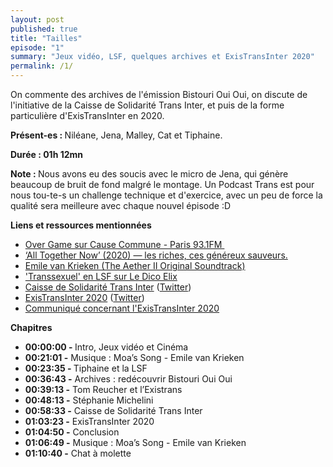 ```yaml
---
layout: post
published: true
title: "Tailles"
episode: "1"
summary: "Jeux vidéo, LSF, quelques archives et ExisTransInter 2020"
permalink: /1/
---
```

<p>On commente des archives de l'émission Bistouri Oui Oui, on discute de l'initiative de la Caisse de Solidarité Trans Inter, et puis de la forme particulière d'ExisTransInter en 2020.</p>

<!--more-->

<p><strong>Présent-es : </strong>Niléane, Jena, Malley, Cat et Tiphaine.</p>
<p><strong>Durée : 01h 12mn</strong></p>
<p><strong>Note : </strong>Nous avons eu des soucis avec le micro de Jena, qui génère beaucoup de bruit de fond malgré le montage. Un Podcast Trans est pour nous tou-te-s un challenge technique et d'exercice, avec un peu de force la qualité sera meilleure avec chaque nouvel épisode :D</p>

<p><strong>Liens et ressources mentionnées</strong></p>
<ul>
 <li><a href="https://cause-commune.fm/shows/over-game/">Over Game sur Cause Commune - Paris 93.1FM&nbsp;</a></li>
 <li><a href="http://lacolonieduweb.fr/2020/09/07/cinema-all-together-now-2020-les-riches-ces-genereux-sauveurs/">‘All Together Now’ (2020) — les riches, ces généreux sauveurs.</a></li>
  <li><a href="https://music.emilevankrieken.com/album/the-aether-ii-original-soundtrack">Emile van Krieken (The Aether II Original Soundtrack)</a></li>
  <li><a href="https://dico.elix-lsf.fr/dictionnaire/transsexuel/adj.-222855">'Transsexuel' en LSF sur Le Dico Elix</a></li>
  <li><a href="https://csti-lyon.fr/">Caisse de Solidarité Trans Inter</a> (<a href="https://twitter.com/sotransinter?s=21">Twitter</a>)</li>
  <li><a href="https://existrans.org/">ExisTransInter 2020</a> (<a href="https://twitter.com/existransinter?s=21">Twitter</a>)</li>
  <li><a href="https://twitter.com/existransinter/status/1314302349712805889?s=21">Communiqué concernant l'ExisTransInter 2020</a></li>
</ul>

<p><strong>Chapitres</strong></p>
<ul>
  <li><strong>00:00:00 - </strong>Intro, Jeux vidéo et Cinéma</li>
  <li><strong>00:21:01 -</strong> Musique : Moa’s Song - Emile van Krieken</li>
  <li><strong>00:23:35 - </strong>Tiphaine et la LSF</li>
  <li><strong>00:36:43 -</strong> Archives : redécouvrir Bistouri Oui Oui</li>
  <li><strong>00:39:13 -</strong> Tom Reucher et l’Existrans</li>
  <li><strong>00:48:13 -</strong> Stéphanie Michelini</li>
  <li><strong>00:58:33 -</strong> Caisse de Solidarité Trans Inter</li>
  <li><strong>01:03:23 -</strong> ExisTransInter 2020</li>
  <li><strong>01:04:50 -</strong> Conclusion</li>
  <li><strong>01:06:49 -</strong> Musique : Moa’s Song - Emile van Krieken</li>
  <li><strong>01:10:40 -</strong> Chat à molette</li>
</ul>

